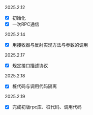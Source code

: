 2025.2.12
- [x] 初始化
- [x] 一次RPC通信

2025.2.14
- [x] 用接收器与反射实现方法与参数的调用

2025.2.17
- [x] 规定接口描述协议

2025.2.18
- [x] 桩代码与调用代码隔离

2025.2.19
- [X] 完成初版rpc库、桩代码、调用代码